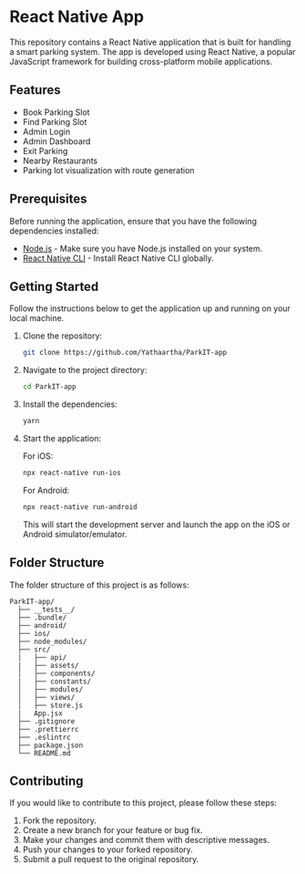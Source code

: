 # React Native App

This repository contains a React Native application that is built for handling a smart parking system. The app is developed using React Native, a popular JavaScript framework for building cross-platform mobile applications.

## Features

- Book Parking Slot
- Find Parking Slot
- Admin Login
- Admin Dashboard
- Exit Parking
- Nearby Restaurants
- Parking lot visualization with route generation

## Prerequisites

Before running the application, ensure that you have the following dependencies installed:

- [Node.js](https://nodejs.org) - Make sure you have Node.js installed on your system.
- [React Native CLI](https://reactnative.dev/docs/environment-setup) - Install React Native CLI globally.

## Getting Started

Follow the instructions below to get the application up and running on your local machine.

1. Clone the repository:

   ```bash
   git clone https://github.com/Yathaartha/ParkIT-app
   ```

2. Navigate to the project directory:

   ```bash
   cd ParkIT-app
   ```

3. Install the dependencies:

   ```bash
   yarn
   ```

4. Start the application:

   For iOS:

   ```bash
   npx react-native run-ios
   ```

   For Android:

   ```bash
   npx react-native run-android
   ```

   This will start the development server and launch the app on the iOS or Android simulator/emulator.

## Folder Structure

The folder structure of this project is as follows:

```
ParkIT-app/
  ├── __tests__/
  ├── .bundle/
  ├── android/
  ├── ios/
  ├── node_modules/
  ├── src/
  |   ├── api/
  |   ├── assets/
  │   ├── components/
  |   ├── constants/
  │   ├── modules/
  │   ├── views/
  │   ├── store.js
  |   App.jsx
  ├── .gitignore
  ├── .prettierrc
  ├── .eslintrc
  ├── package.json
  └── README.md
```

## Contributing

If you would like to contribute to this project, please follow these steps:

1. Fork the repository.
2. Create a new branch for your feature or bug fix.
3. Make your changes and commit them with descriptive messages.
4. Push your changes to your forked repository.
5. Submit a pull request to the original repository.

